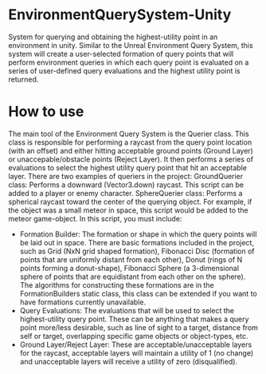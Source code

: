 # EnvironmentQuerySystem-Unity
System for querying and obtaining the highest-utility point in an environment in unity.
Similar to the Unreal Environment Query System, this system will create a user-selected formation of query points that will perform environment queries in which each query point is evaluated on a series of user-defined query evaluations and the highest utility point is returned.

# How to use
The main tool of the Environment Query System is the Querier class. This class is responsible for performing a raycast from the query point location (with an offset) and either hitting acceptable ground points (Ground Layer) or unaccepable/obstacle points (Reject Layer). It then performs a series of evaluations to select the highest utility query point that hit an acceptable layer.
There are two examples of queriers in the project:
GroundQuerier class: Performs a downward (Vector3.down) raycast. This script can be added to a player or enemy character.
SphereQuerier class: Performs a spherical raycast toward the center of the querying object. For example, if the object was a small meteor in space, this script would be added to the meteor game-object.
In this script, you must include:
- Formation Builder: The formation or shape in which the query points will be laid out in space. There are basic formations included in the project, such as Grid (NxN grid shaped formation), Fibonacci Disc (formation of points that are uniformly distant from each other), Donut (rings of N points forming a donut-shape), Fibonacci Sphere (a 3-dimensional sphere of points that are equidistant from each other on the sphere). The algorithms for constructing these formations are in the FormationBuilders static class, this class can be extended if you want to have formations currently unavailable.
- Query Evaluations: The evaluations that will be used to select the highest-utility query point. These can be anything that makes a query point more/less desirable, such as line of sight to a target, distance from self or target, overlapping specific game objects or object-types, etc.
- Ground Layer/Reject Layer: These are acceptable/unacceptable layers for the raycast, acceptable layers will maintain a utility of 1 (no change) and unacceptable layers will receive a utility of zero (disqualified).
